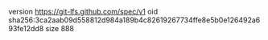 version https://git-lfs.github.com/spec/v1
oid sha256:3ca2aab09d558812d984a189b4c82619267734ffe8e5b0e126492a693fe12dd8
size 888
